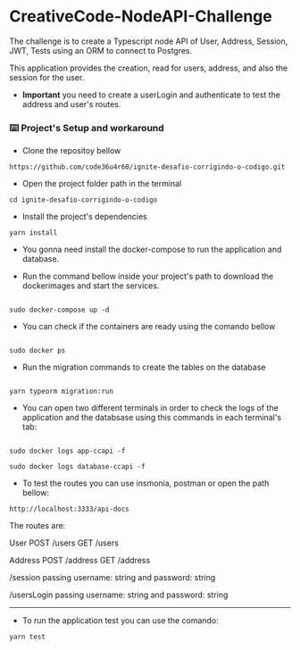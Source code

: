# CreativeCode-NodeAPI-Challenge

The challenge is to create a Typescript node API of User, Address, Session, JWT, Tests using an ORM to connect to Postgres.

This application provides the creation, read for users, address, and also the session for the user.


- **Important** you need to create a userLogin and authenticate to test the address and user's routes.


### :keyboard: Project's Setup and workaround

- Clone the repositoy bellow

```
https://github.com/code36u4r60/ignite-desafio-corrigindo-o-codigo.git
```

- Open the project folder path in the terminal

```
cd ignite-desafio-corrigindo-o-codigo
```

- Install the project's dependencies

```
yarn install
```

- You gonna need install the docker-compose to run the application and database.

- Run the command bellow inside your project's path to download the dockerimages and start the services.

```

sudo docker-compose up -d

```

- You can check if the containers are ready using the comando bellow

```

sudo docker ps

```

- Run the migration commands to create the tables on the database

```

yarn typeorm migration:run

```
- You can open two different terminals in order to check the logs of the application and the databsase using this commands in each terminal's tab:

```

sudo docker logs app-ccapi -f

sudo docker logs database-ccapi -f

```

- To test the routes you can use insmonia, postman or open the path bellow:

```
http://localhost:3333/api-docs
```

The routes are:

User
POST /users
GET /users

Address
POST /address
GET /address

/session
passing username: string and password: string

/usersLogin
passing username: string and password: string

-------------------------------------------------------

- To run the application test you can use the comando:

```
yarn test
```
